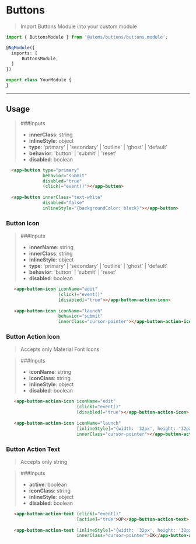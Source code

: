 Buttons
====================

> Import Buttons Module into your custom module

  ```typescript
import { ButtonsModule } from '@atoms/buttons/buttons.module';

@NgModule({
    imports: [
        ButtonsModule,
    ]
})

export class YourModule {
}
  ```
---
## Usage

> ###Inputs 
> - **innerClass**: string  
> - **inlineStyle**: object  
> - **type**: 'primary' | 'secondary' | 'outline' | 'ghost' | 'default'  
> - **behavior**: 'button' | 'submit' | 'reset'  
> - **disabled**: boolean


  ```html  
    <app-button type="primary" 
                behavior="submit"
                disabled="true"
                (click)="event()"></app-button>
                
    <app-button innerClass="text-white" 
                disabled="false"
                inlineStyle="{backgroundColor: black}"></app-button>
  ```

### Button Icon
> ###Inputs
> - **innerName**: string
> - **innerClass**: string
> - **inlineStyle**: object
> - **type**: 'primary' | 'secondary' | 'outline' | 'ghost' | 'default'
> - **behavior**: 'button' | 'submit' | 'reset'
> - **disabled**: boolean
  ```html  
     <app-button-icon iconName="edit" 
                      (click)="event()" 
                      [disabled]="true"></app-button-action-icon>
                             
     <app-button-icon iconName="launch" 
                      behavior="submit" 
                      innerClass="cursor-pointer"></app-button-action-icon>
  ```

### Button Action Icon

>Accepts only Material Font Icons

> ###Inputs
> - **iconName**: string
> - **iconClass**: string
> - **inlineStyle**: object
> - **disabled**: boolean
  ```html  
     <app-button-action-icon iconName="edit" 
                             (click)="event()" 
                             [disabled]="true"></app-button-action-icon>
                             
     <app-button-action-icon iconName="launch" 
                             [inlineStyle]="{width: '32px', height: '32px'}" 
                             innerClass="cursor-pointer"></app-button-action-icon>
  ```


### Button Action Text

>Accepts only string

> ###Inputs
> - **active**: boolean
> - **iconClass**: string
> - **inlineStyle**: object
> - **disabled**: boolean
  ```html  
     <app-button-action-text (click)="event()" 
                             [active]="true">OP</app-button-action-text>
                             
     <app-button-action-text [inlineStyle]="{width: '32px', height: '32px'}" 
                             innerClass="cursor-pointer">IK</app-button-action-text>
  ```

